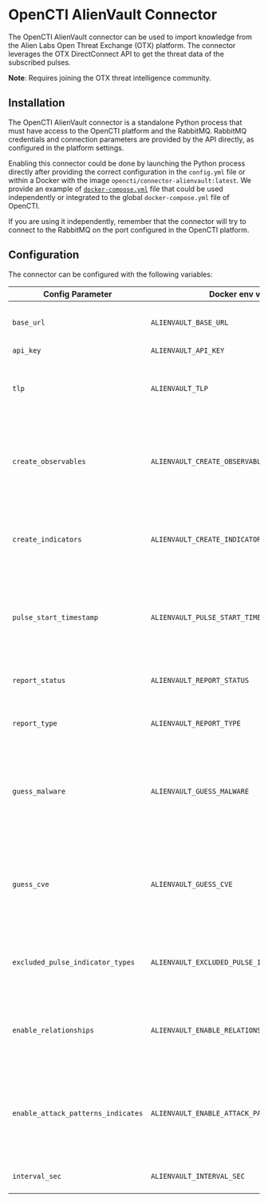 # OpenCTI AlienVault Connector

The OpenCTI AlienVault connector can be used to import knowledge from the Alien Labs Open Threat Exchange (OTX) platform.
The connector leverages the OTX DirectConnect API to get the threat data of the subscribed pulses. 

**Note**: Requires joining the OTX threat intelligence community.

## Installation

The OpenCTI AlienVault connector is a standalone Python process that must have access
to the OpenCTI platform and the RabbitMQ. RabbitMQ credentials and connection parameters
are provided by the API directly, as configured in the platform settings.

Enabling this connector could be done by launching the Python process directly after
providing the correct configuration in the `config.yml` file or within a Docker with
the image `opencti/connector-alienvault:latest`. We provide an example of
[`docker-compose.yml`](docker-compose.yml) file that could be used independently or
integrated to the global `docker-compose.yml` file of OpenCTI.

If you are using it independently, remember that the connector will try to connect to
the RabbitMQ on the port configured in the OpenCTI platform.

## Configuration

The connector can be configured with the following variables:

| Config Parameter                   | Docker env var                                | Default                      | Description                                                                                             |
|------------------------------------|-----------------------------------------------|------------------------------|---------------------------------------------------------------------------------------------------------|
| `base_url`                         | `ALIENVAULT_BASE_URL`                         | `https://otx.alienvault.com` | The base URL for the OTX DirectConnect API.                                                             |
| `api_key`                          | `ALIENVAULT_API_KEY`                          | `ChangeMe`                   | The OTX Key.                                                                                            |
| `tlp`                              | `ALIENVAULT_TLP`                              | `White`                      | The default TLP marking used if the Pulse does not define TLP.                                          |
| `create_observables`               | `ALIENVAULT_CREATE_OBSERVABLES`               | `true`                       | If true then observables will be created from Pulse indicators and added to the report.                 |
| `create_indicators`                | `ALIENVAULT_CREATE_INDICATORS`                | `true`                       | If true then indicators will be created from Pulse indicators and added to the report.                  |
| `pulse_start_timestamp`            | `ALIENVAULT_PULSE_START_TIMESTAMP`            | `2020-05-01T00:00:00`        | The Pulses modified after this timestamp will be imported. Timestamp in ISO 8601 format, UTC.           |
| `report_status`                    | `ALIENVAULT_REPORT_STATUS`                    | `New`                        | The status of imported reports in the OpenCTI.                                                          |
| `report_type`                      | `ALIENVAULT_REPORT_TYPE`                      | `threat-report`              | The type of imported reports in the OpenCTI.                                                            |
| `guess_malware`                    | `ALIENVAULT_GUESS_MALWARE`                    | `false`                      | The Pulse tags are used to guess (queries malwares in the OpenCTI) malwares related to the given Pulse. |
| `guess_cve`                        | `ALIENVAULT_GUESS_CVE`                        | `false`                      | The Pulse tags are used to guess (checks whether tag matches (CVE-\d{4}-\d{4,7})) vulnerabilities.      |
| `excluded_pulse_indicator_types`   | `ALIENVAULT_EXCLUDED_PULSE_INDICATOR_TYPES`   | `FileHash-MD5,FileHash-SHA1` | The Pulse indicator types that will be excluded from the import.                                        |
| `enable_relationships`             | `ALIENVAULT_ENABLE_RELATIONSHIPS`             | `true`                       | If true then the relationships will be created between SDOs.                                            |
| `enable_attack_patterns_indicates` | `ALIENVAULT_ENABLE_ATTACK_PATTERNS_INDICATES` | `true`                       | If true then the relationships `indicates` will be created between indicators and attack patterns.      |
| `interval_sec`                     | `ALIENVAULT_INTERVAL_SEC`                     | `1800`                       | The import interval in seconds.                                                                         |
